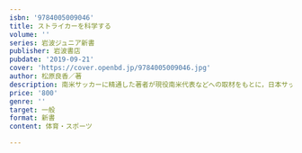 ```yaml
---
isbn: '9784005009046'
title: ストライカーを科学する
volume: ''
series: 岩波ジュニア新書
publisher: 岩波書店
pubdate: '2019-09-21'
cover: 'https://cover.openbd.jp/9784005009046.jpg'
author: 松原良香／著
description: 南米サッカーに精通した著者が現役南米代表などへの取材をもとに，日本サッー強化の道を提言する．
price: '800'
genre: ''
target: 一般
format: 新書
content: 体育・スポーツ

---
```

